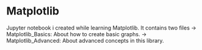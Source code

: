 # Matplotlib
Jupyter notebook i created while learning Matplotlib. It contains two files 
-> Matplotlib_Basics: About how to create basic graphs.
-> Matplotlib_Advanced: About advanced concepts in this library.
